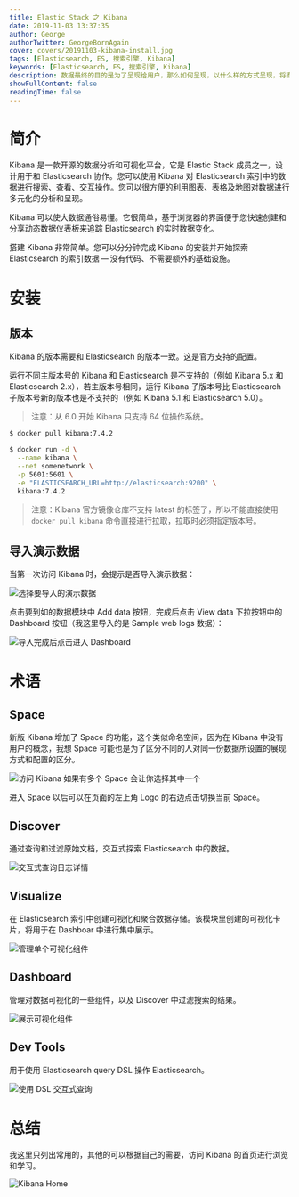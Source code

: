 ```yaml
---
title: Elastic Stack 之 Kibana
date: 2019-11-03 13:37:35
author: George
authorTwitter: GeorgeBornAgain
cover: covers/20191103-kibana-install.jpg
tags: [Elasticsearch, ES, 搜索引擎, Kibana]
keywords: [Elasticsearch, ES, 搜索引擎, Kibana]
description: 数据最终的目的是为了呈现给用户，那么如何呈现，以什么样的方式呈现，将直接决定数据的价值。Kibana 很好的解决了这一问题，并且让数据可视化变得简单容易上手。
showFullContent: false
readingTime: false
---
```


# 简介

Kibana 是一款开源的数据分析和可视化平台，它是 Elastic Stack 成员之一，设计用于和 Elasticsearch 协作。您可以使用 Kibana 对 Elasticsearch 索引中的数据进行搜索、查看、交互操作。您可以很方便的利用图表、表格及地图对数据进行多元化的分析和呈现。

Kibana 可以使大数据通俗易懂。它很简单，基于浏览器的界面便于您快速创建和分享动态数据仪表板来追踪 Elasticsearch 的实时数据变化。

搭建 Kibana 非常简单。您可以分分钟完成 Kibana 的安装并开始探索 Elasticsearch 的索引数据 — 没有代码、不需要额外的基础设施。

# 安装

## 版本

Kibana 的版本需要和 Elasticsearch 的版本一致。这是官方支持的配置。

运行不同主版本号的 Kibana 和 Elasticsearch 是不支持的（例如 Kibana 5.x 和 Elasticsearch 2.x），若主版本号相同，运行 Kibana 子版本号比 Elasticsearch 子版本号新的版本也是不支持的（例如 Kibana 5.1 和 Elasticsearch 5.0）。

> 注意：从 6.0 开始 Kibana 只支持 64 位操作系统。

```bash
$ docker pull kibana:7.4.2

$ docker run -d \
  --name kibana \
  --net somenetwork \
  -p 5601:5601 \
  -e "ELASTICSEARCH_URL=http://elasticsearch:9200" \
  kibana:7.4.2
```

> 注意：Kibana 官方镜像仓库不支持 latest 的标签了，所以不能直接使用 `docker pull kibana` 命令直接进行拉取，拉取时必须指定版本号。

## 导入演示数据

当第一次访问 Kibana 时，会提示是否导入演示数据：

![选择要导入的演示数据](/article/20191103-kibana-import-data.png)

点击要到如的数据模块中 Add data 按钮，完成后点击 View data 下拉按钮中的 Dashboard 按钮（我这里导入的是 Sample web logs 数据）：

![导入完成后点击进入 Dashboard](/article/20191103-kibana-import-data-done.png)

# 术语

## Space

新版 Kibana 增加了 Space 的功能，这个类似命名空间，因为在 Kibana 中没有用户的概念，我想 Space 可能也是为了区分不同的人对同一份数据所设置的展现方式和配置的区分。

![访问 Kibana 如果有多个 Space 会让你选择其中一个](/article/20191103-kibana-space.png)

进入 Space 以后可以在页面的左上角 Logo 的右边点击切换当前 Space。

## Discover

通过查询和过滤原始文档，交互式探索 Elasticsearch 中的数据。

![交互式查询日志详情](/article/20191103-kibana-discover.png)

## Visualize

在 Elasticsearch 索引中创建可视化和聚合数据存储。该模块里创建的可视化卡片，将用于在 Dashboar 中进行集中展示。

![管理单个可视化组件](/article/20191103-kibana-visualize.png)

## Dashboard

管理对数据可视化的一些组件，以及 Discover 中过滤搜索的结果。

![展示可视化组件](/article/20191103-kibana-dashboard.png)

## Dev Tools

用于使用 Elasticsearch query DSL 操作 Elasticsearch。

![使用 DSL 交互式查询](/article/20191103-kibana-dev-tool.png)

# 总结

我这里只列出常用的，其他的可以根据自己的需要，访问 Kibana 的首页进行浏览和学习。

![Kibana Home](/article/20191103-kibana-home.png)
